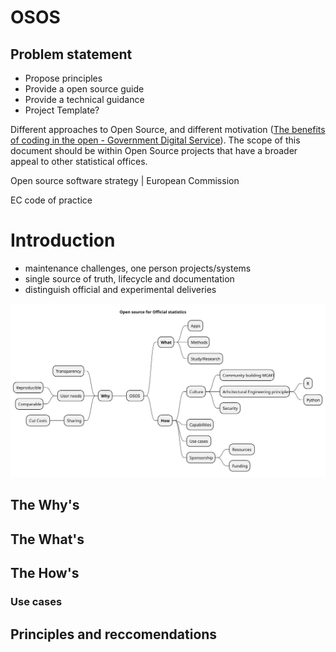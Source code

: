 # OSOS

## Problem statement
- Propose principles
- Provide a open source guide
- Provide a technical guidance
- Project Template?

Different approaches to Open Source, and different motivation ([The benefits of coding in the open - Government Digital Service](https://gds.blog.gov.uk/2017/09/04/the-benefits-of-coding-in-the-open)). The scope of this document should be within Open Source projects that have a broader appeal to other statistical offices.

Open source software strategy | European Commission

EC code of practice

# Introduction
- maintenance challenges, one person projects/systems
- single source of truth, lifecycle and documentation
- distinguish official and experimental deliveries

![Mindmap](https://raw.githubusercontent.com/I3S-ESSnet/Documents/master/2022/oslo/osos/OSOS.svg)

## The Why's

## The What's

## The How's

### Use cases

## Principles and reccomendations
